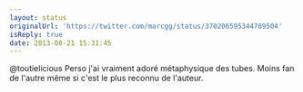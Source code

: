 ```yaml
---
layout: status
originalUrl: 'https://twitter.com/marcgg/status/370206595344789504'
isReply: true
date: 2013-08-21 15:31:45
---
```


@toutielicious Perso j'ai vraiment adoré métaphysique des tubes. Moins fan de l'autre même si c'est le plus reconnu de l'auteur.
